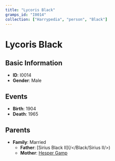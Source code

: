 ```yaml
---
title: "Lycoris Black"
gramps_id: "I0014"
collection: ["Harrypedia", "person", "Black"]
---
```


# Lycoris Black

## Basic Information

- **ID**: I0014
- **Gender**: Male

## Events

- **Birth**: 1904
- **Death**: 1965

## Parents

- **Family**: Married
  - **Father**: [Sirius Black II](/</Black/Sirius II/>)
  - **Mother**: [Hesper Gamp](//Gamp/Hesper/)


